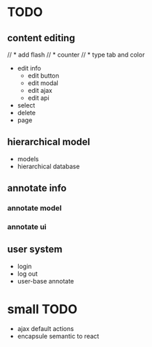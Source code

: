 # TODO

## content editing
// *   add flash
// *   counter
// *   type tab and color
*   edit info
    *   edit button
    *   edit modal
    *   edit ajax
    *   edit api
*   select
*   delete
*   page

## hierarchical model
*   models
*   hierarchical database

## annotate info
### annotate model
### annotate ui

## user system
*   login
*   log out
*   user-base annotate

# small TODO
*   ajax default actions
*   encapsule semantic to react
